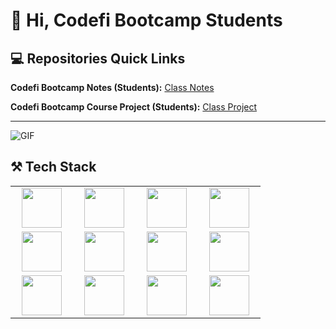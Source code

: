 # 👋 Hi, Codefi Bootcamp Students

<!-- <img align="right" alt="GIF" src="https://i.pinimg.com/originals/e4/26/70/e426702edf874b181aced1e2fa5c6cde.gif" /> -->


## 💻 Repositories Quick Links

<!-- **Angular Bootcamp Application (Students):** [BookIt App](https://github.com/WilderDev/Angular-Bootcamp_Students-App)
 -->
 
**Codefi Bootcamp Notes (Students):** [Class Notes](https://github.com/WilderDev/Codefi_Front-End_Student-Notes)

**Codefi Bootcamp Course Project (Students):** [Class Project](https://github.com/WilderDev/Book-It-Application--Codefi-Bootcamp)

<!-- **Angular Bootcamp Projects (Students):** [Course Projects](https://github.com/WilderDev/Angular-Bootcamp-Exercises) -->

---

<img alt="GIF" src="https://i.pinimg.com/originals/e4/26/70/e426702edf874b181aced1e2fa5c6cde.gif" />


<!-- ## 🌍 Web Locations  -->

<!-- [<img align="left" alt="William Wilder Github Link" width="30px" src="https://cdn.jsdelivr.net/npm/simple-icons@3.13.0/icons/github.svg" />](https://www.willwilder.com)

[<img align="left" alt="William Wilder LinkedIn Link" width="30px" src="https://cdn.jsdelivr.net/npm/simple-icons@v3/icons/linkedin.svg" />](www.linkedin.com/in/william-wilder-web-dev)

[<img align="left" alt="William Wilder Email Link" width="30px" src="https://cdn.jsdelivr.net/npm/simple-icons@3.13.0/icons/minutemailer.svg" />](mailto:WilliamJohnWilder@outlook.com) -->

<!-- ---

<br> -->

## ⚒ Tech Stack

<table>
  <tbody>
    <tr valign="center">
      <td width="20%" align="center">
        <img height="64px" src="https://cdn.svgporn.com/logos/angular.svg">
      </td>
      <td width="20%" align="center">
        <img height="64px" src="https://cdn.svgporn.com/logos/html-5.svg">
      </td>
      <td width="20%" align="center">
        <img height="64px" src="https://cdn.svgporn.com/logos/css-3.svg">
      </td>
            <td width="20%" align="center">
        <img height="64px" src="https://cdn.svgporn.com/logos/javascript.svg">
      </td>
<!--       <td width="20%" align="center">
        <img height="64px" src="https://cdn.svgporn.com/logos/sass.svg">
      </td> -->
    </tr>
    <tr valign="center">
<!--       <td width="20%" align="center">
        <img height="64px" src="https://cdn.svgporn.com/logos/gatsby.svg">
      </td> -->
<!--       <td width="20%" align="center">
        <img height="64px" src="https://cdn.svgporn.com/logos/nextjs.svg">
      </td> -->
            <td width="20%" align="center">
        <img height="64px" src="https://cdn.svgporn.com/logos/sass.svg">
      </td>
      <td width="20%" align="center">
        <img height="64px" src="https://cdn.svgporn.com/logos/git-icon.svg">
      </td>
      <td width="20%" align="center">
        <img height="64px" src="https://cdn.svgporn.com/logos/visual-studio-code.svg">
      </td>
      <td width="20%" align="center">
        <img height="64px" src="https://cdn.svgporn.com/logos/mongodb.svg">
      </td>
    </tr>
    <tr valign="center">
<!--       <td width="20%" align="center">
        <img height="64px" src="https://cdn.svgporn.com/logos/nodejs.svg">
      </td> -->
<!--       <td width="20%" align="center">
        <img height="64px" src="https://cdn.svgporn.com/logos/graphql.svg">
      </td> -->
      <td width="20%" align="center">
        <img height="64px" src="https://cdn.svgporn.com/logos/typescript.svg">
      </td>
      <td width="20%" align="center">
        <img height="64px" src="https://cdn.svgporn.com/logos/postgresql.svg">
      </td>
       <td width="20%" align="center">
        <img height="64px" src="https://cdn.svgporn.com/logos/firebase.svg">
      </td>
       <td width="20%" align="center">
        <img height="64px" src="https://cdn.svgporn.com/logos/redux.svg">
      </td>
<!--        <td width="20%" align="center">
        <img height="64px" src="https://cdn.svgporn.com/logos/react.svg">
      </td> -->
    </tr>
  </tbody>
</table>


<!--- ### Check out My Blog Posts
https://github.com/Souravdey777/Github-Cards-External-Blogs --->

